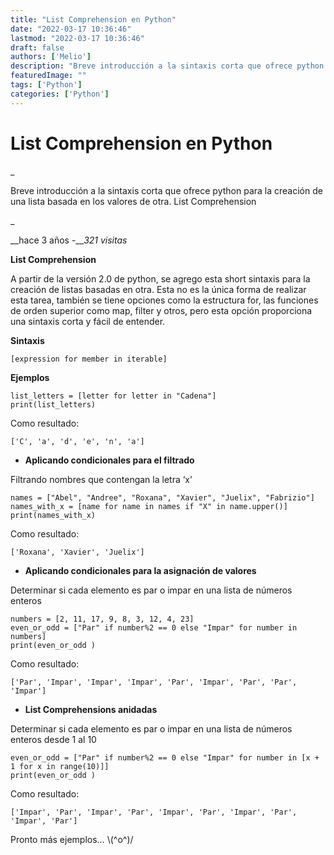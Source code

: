 ```yaml
---
title: "List Comprehension en Python"
date: "2022-03-17 10:36:46"
lastmod: "2022-03-17 10:36:46"
draft: false
authors: ['Melio']
description: "Breve introducción a la sintaxis corta que ofrece python para la creación de una lista basada en los valores de otra. List Comprehension&nbsp;"
featuredImage: ""
tags: ['Python']
categories: ['Python']
---
```

# List Comprehension en Python

_ <p>Breve introducción a la sintaxis corta que ofrece python para la creación
de una lista basada en los valores de otra. List Comprehension&nbsp;</p> _

__hace 3 años -___321 visitas_

**List Comprehension**

A partir de la versión 2.0 de python, se agrego esta short sintaxis para la
creación de listas basadas en otra. Esta no es la única forma de realizar esta
tarea, también se tiene opciones como la estructura for, las funciones de
orden superior como map, filter y otros, pero esta opción proporciona una
sintaxis corta y fácil de entender.

**Sintaxis**

    
    
    [expression for member in iterable]

**Ejemplos**

    
    
    list_letters = [letter for letter in "Cadena"]
    print(list_letters)

Como resultado:

    
    
    ['C', 'a', 'd', 'e', 'n', 'a']

  * **Aplicando condicionales para el filtrado**

Filtrando nombres que contengan la letra ‘x’

    
    
    names = ["Abel", "Andree", "Roxana", "Xavier", "Juelix", "Fabrizio"]
    names_with_x = [name for name in names if "X" in name.upper()]
    print(names_with_x)

Como resultado:

    
    
    ['Roxana', 'Xavier', 'Juelix']

  * **Aplicando condicionales para la asignación de valores**

Determinar si cada elemento es par o impar en una lista de números enteros

    
    
    numbers = [2, 11, 17, 9, 8, 3, 12, 4, 23]
    even_or_odd = ["Par" if number%2 == 0 else "Impar" for number in numbers]
    print(even_or_odd )

Como resultado:

    
    
    ['Par', 'Impar', 'Impar', 'Impar', 'Par', 'Impar', 'Par', 'Par', 'Impar']

  * **List Comprehensions anidadas**

Determinar si cada elemento es par o impar en una lista de números enteros
desde 1 al 10

    
    
    even_or_odd = ["Par" if number%2 == 0 else "Impar" for number in [x + 1 for x in range(10)]]
    print(even_or_odd )

Como resultado:

    
    
    ['Impar', 'Par', 'Impar', 'Par', 'Impar', 'Par', 'Impar', 'Par', 'Impar', 'Par']

Pronto más ejemplos… \\(^o^)/

